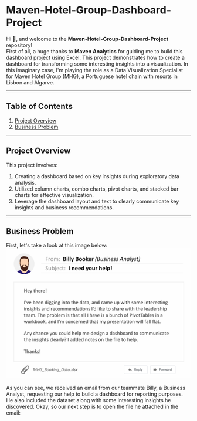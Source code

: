 # Maven-Hotel-Group-Dashboard-Project

Hi 👋, and welcome to the **Maven-Hotel-Group-Dashboard-Project** repository!  
First of all, a huge thanks to **Maven Analytics** for guiding me to build this dashboard project using Excel. This project demonstrates how to create a dashboard for transforming some interesting insights into a visualization. In this imaginary case, I'm playing the role as a Data Visualization Specialist for Maven Hotel Group (MHG), a Portuguese hotel chain with resorts in Lisbon and Algarve.

---

## Table of Contents

1. [Project Overview](#project-overview)
2. [Business Problem](#business-problem)

---

## Project Overview

This project involves:
1. Creating a dashboard based on key insights during exploratory data analysis.
2. Utilized column charts, combo charts, pivot charts, and stacked bar charts for effective visualization.
3. Leverage the dashboard layout and text to clearly communicate key insights and business recommendations.

---

## Business Problem

First, let's take a look at this image below:  
![](https://github.com/Mufalta/Excel-Maven-Hotel-Group-Dashboard-Project/blob/main/images/An-Email.png)

As you can see, we received an email from our teammate Billy, a Business Analyst, requesting our help to build a dashboard for reporting purposes. He also included the dataset along with some interesting insights he discovered. Okay, so our next step is to open the file he attached in the email:  

